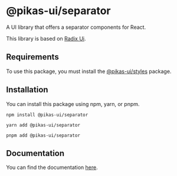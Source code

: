 # @pikas-ui/separator

A UI library that offers a separator components for React.

This library is based on [Radix Ui](https://www.radix-ui.com/).

## Requirements

To use this package, you must install the [@pikas-ui/styles](https://pikas-ui.vercel.app/utilities/styles) package.

## Installation

You can install this package using npm, yarn, or pnpm.

```
npm install @pikas-ui/separator
```

```
yarn add @pikas-ui/separator
```

```
pnpm add @pikas-ui/separator
```

## Documentation

You can find the documentation [here](https://pikas-ui.vercel.app).